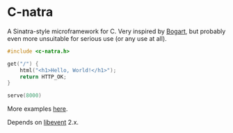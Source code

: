 # C-natra

A Sinatra-style microframework for C. Very inspired by
[Bogart](https://github.com/tyler/Bogart), but probably even more
unsuitable for serious use (or any use at all).

```c
#include <c-natra.h>

get("/") {
	html("<h1>Hello, World!</h1>");
	return HTTP_OK;
}

serve(8000)
```

More examples [here](examples/example.c).

Depends on [libevent](https://github.com/libevent/libevent) 2.x.
